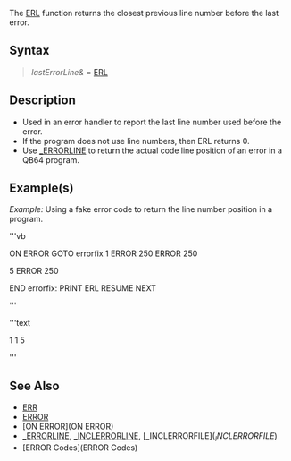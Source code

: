 The [ERL](ERL) function returns the closest previous line number before the last error.


## Syntax

>  *lastErrorLine&* = [ERL](ERL)


## Description

* Used in an error handler to report the last line number used before the error.
* If the program does not use line numbers, then ERL returns 0.
* Use [_ERRORLINE](_ERRORLINE) to return the actual code line position of an error in a QB64 program.


## Example(s)

*Example:* Using a fake error code to return the line number position in a program.

'''vb

ON ERROR GOTO errorfix
1
ERROR 250
ERROR 250

5 ERROR 250

END
errorfix:
PRINT ERL
RESUME NEXT 

'''

'''text

1
1
5

'''



## See Also

* [ERR](ERR)
* [ERROR](ERROR)
* [ON ERROR](ON ERROR)
* [_ERRORLINE](_ERRORLINE), [_INCLERRORLINE](_INCLERRORLINE), [_INCLERRORFILE$](_INCLERRORFILE$)
* [ERROR Codes](ERROR Codes)




